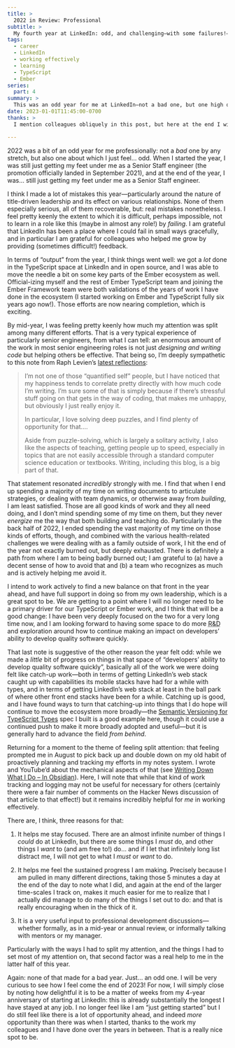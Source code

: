 ```yaml
---
title: >
  2022 in Review: Professional
subtitle: >
  My fourth year at LinkedIn: odd, and challenging—with some failures!—but not *bad*.
tags:
  - career
  - LinkedIn
  - working effectively
  - learning
  - TypeScript
  - Ember
series:
  part: 4
summary: >
  This was an odd year for me at LinkedIn—not a bad one, but one high on learning, making some (recoverable) mistakes, and dealing with long tails of helping LinkedIn play catch-up.
date: 2023-01-01T11:45:00-0700
thanks: >
  I mention colleagues obliquely in this post, but here at the end I will name them directly: [Adam Hobson](https://www.linkedin.com/in/adamhobson/), [Sara Chipps](https://www.linkedin.com/in/sarajchipps/), and [Dave Herman](https://www.linkedin.com/in/davidandrewherman/) have all been incredibly helpful—not least by pushing me and challenging me when I needed it!

---
```


2022 was a bit of an odd year for me professionally: not a *bad* one by any stretch, but also one about which I just feel… odd. When I started the year, I was still just getting my feet under me as a Senior Staff engineer (the promotion officially landed in September 2021), and at the end of the year, I was… still just getting my feet under me as a Senior Staff engineer.

I think I made a lot of mistakes this year—particularly around the nature of title-driven leadership and its effect on various relationships. None of them especially serious, all of them recoverable, but: real mistakes nonetheless. I feel pretty keenly the extent to which it is difficult, perhaps impossible, not to learn in a role like this (maybe in almost any role!) by *failing*. I am grateful that LinkedIn has been a place where I could fail in small ways gracefully, and in particular I am grateful for colleagues who helped me grow by providing (sometimes difficult!) feedback.

In terms of “output” from the year, I think things went well: we got a *lot* done in the TypeScript space at LinkedIn and in open source, and I was able to move the needle a bit on some key parts of the Ember ecosystem as well. Official-izing myself and the rest of Ember TypeScript team and joining the Ember Framework team were both validations of the years of work I have done in the ecosystem (I started working on Ember and TypeScript fully six years ago now!). Those efforts are now nearing completion, which is exciting.

By mid-year, I was feeling pretty keenly how much my attention was split among many different efforts. That is a very typical experience of particularly senior engineers, from what I can tell: an enormous amount of the work in most senior engineering roles is not just *designing and writing code* but helping others be effective. That being so, I’m deeply sympathetic to this note from Raph Levien’s [latest reflections][rl]:

> I’m not one of those “quantified self” people, but I have noticed that my happiness tends to correlate pretty directly with how much code I’m writing. I’m sure some of that is simply because if there’s stressful stuff going on that gets in the way of coding, that makes me unhappy, but obviously I just really enjoy it.
>
> In particular, I love solving deep puzzles, and I find plenty of opportunity for that.…
>
> Aside from puzzle-solving, which is largely a solitary activity, I also like the aspects of teaching, getting people up to speed, especially in topics that are not easily accessible through a standard computer science education or textbooks. Writing, including this blog, is a big part of that.

[rl]: https://raphlinus.github.io/personal/2022/12/31/raph-2023.html

That statement resonated *incredibly* strongly with me. I find that when I end up spending a majority of my time on writing documents to articulate strategies, or dealing with team dynamics, or otherwise away from *building*, I am least satisfied. Those are all good kinds of work and they all need doing, and I don’t mind spending some of my time on them, but they never *energize* me the way that both building and teaching do. Particularly in the back half of 2022, I ended spending the vast majority of my time on those kinds of efforts, though, and combined with the various health-related challenges we were dealing with as a family outside of work, I hit the end of the year not exactly burned out, but deeply exhausted. There is definitely a path from where I am to being badly burned out; I am grateful to (a) have a decent sense of how to avoid that and (b) a team who recognizes as much and is actively helping me avoid it.

I intend to work actively to find a new balance on that front in the year ahead, and have full support in doing so from my own leadership, which is a great spot to be. We are getting to a point where I will no longer need to be a primary driver for our TypeScript or Ember work, and I think that will be a good change: I have been very deeply focused on the two for a very long time now, and I am looking forward to having some space to do more <abbr title="research and development">R&D</abbr> and exploration around how to continue making an impact on developers’ ability to develop quality software quickly.

That last note is suggestive of the other reason the year felt odd: while we made a *little* bit of progress on things in that space of “developers’ ability to develop quality software quickly”, basically all of the work we were doing felt like catch-up work—both in terms of getting LinkedIn’s web stack caught up with capabilities its mobile stacks have had for a while with types, and in terms of getting LinkedIn’s web stack at least in the ball park of where other front end stacks have been for a while. Catching up is good, and I have found ways to turn that catching-up into things that I do hope will continue to move the ecosystem more broadly—the [Semantic Versioning for TypeScript Types][semver] spec I built is a good example here, though it could use a continued push to make it more broadly adopted and useful—but it is generally hard to advance the field *from behind*.

[semver]: https://www.semver-ts.org

Returning for a moment to the theme of feeling split attention: that feeling prompted me in August to pick back up and double down on my old habit of proactively planning and tracking my efforts in my notes system. I wrote and YouTube’d about the mechanical aspects of that (see [Writing Down What I Do – In Obsidian][wdwid]). Here, I will note that while that kind of work tracking and logging may not be useful for necessary for others (certainly there were a fair number of comments on the Hacker News discussion of that article to that effect!) but it remains incredibly helpful for *me* in working effectively.

[wdwid]: https://v5.chriskrycho.com/journal/writing-down-what-i-do-in-obsidian/

There are, I think, three reasons for that:

1. It helps me stay focused. There are an almost infinite number of things I *could* do at LinkedIn, but there are some things I *must* do, and other things I *want* to (and am free to!) do… and if I let that infinitely long list distract me, I will not get to what I *must* or *want* to do.

2. It helps me feel the sustained progress I am making. Precisely because I am pulled in many different directions, taking those 5 minutes a day at the end of the day to note what I did, and again at the end of the larger time-scales I track on, makes it much easier for me to realize that I actually did manage to do many of the things I set out to do: and that is really encouraging when in the thick of it.

3. It is a very useful input to professional development discussions—whether formally, as in a mid-year or annual review, or informally talking with mentors or my manager.

Particularly with the ways I had to split my attention, and the things I had to set most of my attention on, that second factor was a real help to me in the latter half of this year.

Again: none of that made for a bad year. Just… an odd one. I will be very curious to see how I feel come the end of 2023! For now, I will simply close by noting how delightful it is to be a matter of weeks from my 4-year anniversary of starting at LinkedIn: this is already substantially the longest I have stayed at any job. I no longer feel like I am “just getting started” but I do still feel like there is a lot of opportunity ahead, and indeed *more* opportunity than there was when I started, thanks to the work my colleagues and I have done over the years in between. That is a really nice spot to be.
